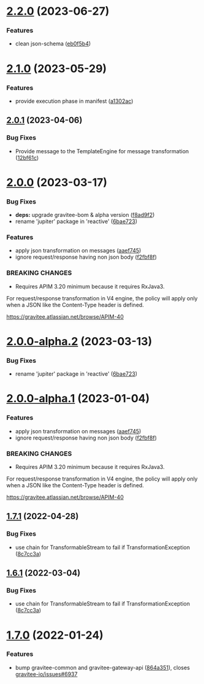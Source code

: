 # [2.2.0](https://github.com/gravitee-io/gravitee-policy-json-to-json/compare/2.1.0...2.2.0) (2023-06-27)


### Features

* clean json-schema ([eb0f5b4](https://github.com/gravitee-io/gravitee-policy-json-to-json/commit/eb0f5b429ae9802eeef50e7585f3facd3fc12289))

# [2.1.0](https://github.com/gravitee-io/gravitee-policy-json-to-json/compare/2.0.1...2.1.0) (2023-05-29)


### Features

* provide execution phase in manifest ([a1302ac](https://github.com/gravitee-io/gravitee-policy-json-to-json/commit/a1302ac4aac1bb77060d3f77d87581bddb9cc3f3))

## [2.0.1](https://github.com/gravitee-io/gravitee-policy-json-to-json/compare/2.0.0...2.0.1) (2023-04-06)


### Bug Fixes

* Provide message to the TemplateEngine for message transformation ([12bf61c](https://github.com/gravitee-io/gravitee-policy-json-to-json/commit/12bf61c7e9b092ceecc70851e0ded3b6fd574693))

# [2.0.0](https://github.com/gravitee-io/gravitee-policy-json-to-json/compare/1.7.1...2.0.0) (2023-03-17)


### Bug Fixes

* **deps:** upgrade gravitee-bom & alpha version ([f8ad9f2](https://github.com/gravitee-io/gravitee-policy-json-to-json/commit/f8ad9f26eba5a2b321bb063dc5d0297588615ef3))
* rename 'jupiter' package in 'reactive' ([6bae723](https://github.com/gravitee-io/gravitee-policy-json-to-json/commit/6bae723074feab0a0238a265b166c83602c4bd7d))


### Features

* apply json transformation on messages ([aaef745](https://github.com/gravitee-io/gravitee-policy-json-to-json/commit/aaef745b5a5bc1c01cbaf2c8dd34239b1e8b28c2))
* ignore request/response having non json body ([f2fbf8f](https://github.com/gravitee-io/gravitee-policy-json-to-json/commit/f2fbf8f34dbc0a5fe61b678f130a553d9ca84b62))


### BREAKING CHANGES

* Requires APIM 3.20 minimum because it requires RxJava3.

For request/response transformation in V4 engine, the policy will
apply only when a JSON like the Content-Type header is defined.

https://gravitee.atlassian.net/browse/APIM-40

# [2.0.0-alpha.2](https://github.com/gravitee-io/gravitee-policy-json-to-json/compare/2.0.0-alpha.1...2.0.0-alpha.2) (2023-03-13)


### Bug Fixes

* rename 'jupiter' package in 'reactive' ([6bae723](https://github.com/gravitee-io/gravitee-policy-json-to-json/commit/6bae723074feab0a0238a265b166c83602c4bd7d))

# [2.0.0-alpha.1](https://github.com/gravitee-io/gravitee-policy-json-to-json/compare/1.7.1...2.0.0-alpha.1) (2023-01-04)


### Features

* apply json transformation on messages ([aaef745](https://github.com/gravitee-io/gravitee-policy-json-to-json/commit/aaef745b5a5bc1c01cbaf2c8dd34239b1e8b28c2))
* ignore request/response having non json body ([f2fbf8f](https://github.com/gravitee-io/gravitee-policy-json-to-json/commit/f2fbf8f34dbc0a5fe61b678f130a553d9ca84b62))


### BREAKING CHANGES

* Requires APIM 3.20 minimum because it requires RxJava3.

For request/response transformation in V4 engine, the policy will
apply only when a JSON like the Content-Type header is defined.

https://gravitee.atlassian.net/browse/APIM-40

## [1.7.1](https://github.com/gravitee-io/gravitee-policy-json-to-json/compare/1.7.0...1.7.1) (2022-04-28)


### Bug Fixes

* use chain for TransformableStream to fail if TransformationException ([8c7cc3a](https://github.com/gravitee-io/gravitee-policy-json-to-json/commit/8c7cc3a866ac5575c0079371efd8e9b4da71a423))

## [1.6.1](https://github.com/gravitee-io/gravitee-policy-json-to-json/compare/1.6.0...1.6.1) (2022-03-04)


### Bug Fixes

* use chain for TransformableStream to fail if TransformationException ([8c7cc3a](https://github.com/gravitee-io/gravitee-policy-json-to-json/commit/8c7cc3a866ac5575c0079371efd8e9b4da71a423))


# [1.7.0](https://github.com/gravitee-io/gravitee-policy-json-to-json/compare/1.6.0...1.7.0) (2022-01-24)


### Features

* bump gravitee-common and gravitee-gateway-api ([864a351](https://github.com/gravitee-io/gravitee-policy-json-to-json/commit/864a351d1fdabc85c99e407e6134d5a1c33bec98)), closes [gravitee-io/issues#6937](https://github.com/gravitee-io/issues/issues/6937)
